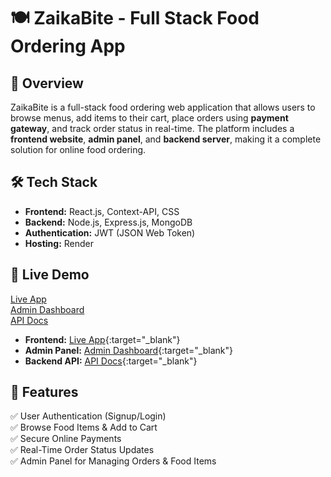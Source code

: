 # 🍽️ ZaikaBite - Full Stack Food Ordering App

## 🚀 Overview
ZaikaBite is a full-stack food ordering web application that allows users to browse menus, add items to their cart, place orders using **payment gateway**, and track order status in real-time. The platform includes a **frontend website**, **admin panel**, and **backend server**, making it a complete solution for online food ordering.

## 🛠️ Tech Stack
- **Frontend:** React.js, Context-API, CSS
- **Backend:** Node.js, Express.js, MongoDB
- **Authentication:** JWT (JSON Web Token) 
- **Hosting:** Render

## 🔗 Live Demo
<a href="https://zaikabite-frontend.onrender.com" target="_blank">Live App</a>  
<a href="https://zaikabite-admin.onrender.com" target="_blank">Admin Dashboard</a>  
<a href="https://zaikabite-backend.onrender.com" target="_blank">API Docs</a>


- **Frontend:** [Live App](https://zaikabite-frontend.onrender.com){:target="_blank"}  
- **Admin Panel:** [Admin Dashboard](https://zaikabite-admin.onrender.com){:target="_blank"}  
- **Backend API:** [API Docs](https://zaikabite-backend.onrender.com){:target="_blank"}  

## 🎯 Features
✅ User Authentication (Signup/Login)  
✅ Browse Food Items & Add to Cart  
✅ Secure Online Payments  
✅ Real-Time Order Status Updates  
✅ Admin Panel for Managing Orders & Food Items 
